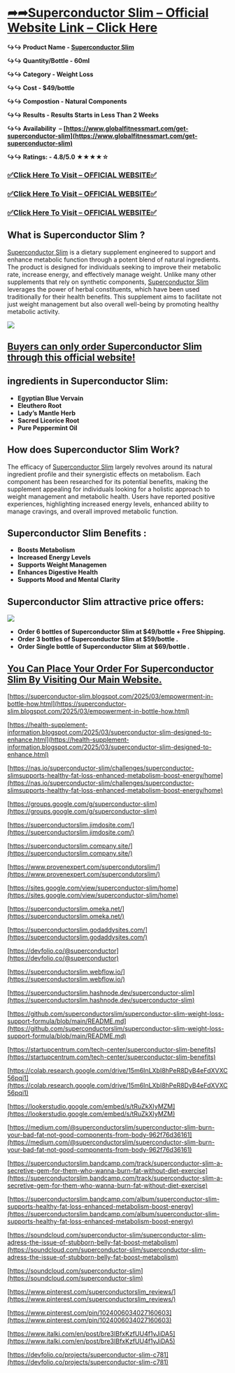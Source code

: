 # **[➦➦Superconductor Slim – Official Website Link – Click Here](https://www.globalfitnessmart.com/get-superconductor-slim)**

**↪↪ Product Name - [Superconductor Slim](https://www.globalfitnessmart.com/get-superconductor-slim)**

**↪↪ Quantity/Bottle - 60ml**

**↪↪ Category - Weight Loss**

**↪↪ Cost - $49/bottle**

**↪↪ Compostion - Natural Components**

**↪↪ Results - Results Starts in Less Than 2 Weeks**

**↪↪ Availability  – [https://www.globalfitnessmart.com/get-superconductor-slim](https://www.globalfitnessmart.com/get-superconductor-slim)**

**↪↪ Ratings: - 4.8/5.0 ★★★★☆**

### [✅**Click Here To Visit – OFFICIAL WEBSITE**✅](https://www.globalfitnessmart.com/get-superconductor-slim)

### [✅**Click Here To Visit – OFFICIAL WEBSITE**✅](https://www.globalfitnessmart.com/get-superconductor-slim)

### [✅**Click Here To Visit – OFFICIAL WEBSITE**✅](https://www.globalfitnessmart.com/get-superconductor-slim)

## **What is Superconductor Slim ?**

[Superconductor Slim](https://www.provenexpert.com/supercondutorslim/) is a dietary supplement engineered to support and enhance metabolic function through a potent blend of natural ingredients. The product is designed for individuals seeking to improve their metabolic rate, increase energy, and effectively manage weight. Unlike many other supplements that rely on synthetic components, [Superconductor Slim](https://sites.google.com/view/superconductor-slim/home) leverages the power of herbal constituents, which have been used traditionally for their health benefits. This supplement aims to facilitate not just weight management but also overall well-being by promoting healthy metabolic activity.

[![](https://blogger.googleusercontent.com/img/b/R29vZ2xl/AVvXsEjKg3HQNrukZUl0492DuC-5KcfUZfXQ0DDKEzmzo34X1sdS0xMGfzCBHD4pncxIXAPqeut0pfTkzaJ_haWDdwlszBMtnFMe253wvrywIkiwISX0pPnXX8jHjJ7zSG9ZAXPkO-1otxyoEEH5Kk3ZWF_N2oJOoZ_IlcBIp0RDS15RHt8mT1G1UBh9HMvNzZQ/w640-h420/Superconductor%20Slim%2010.png)](https://www.globalfitnessmart.com/get-superconductor-slim)

## **[Buyers can only order Superconductor Slim through this official website!](https://www.globalfitnessmart.com/get-superconductor-slim)**

## **ingredients in Superconductor Slim**:

- **Egyptian Blue Vervain**
- **Eleuthero Root**
- **Lady’s Mantle Herb**
- **Sacred Licorice Root**
- **Pure Peppermint Oil**

## **How does Superconductor Slim Work?**

The efficacy of [Superconductor Slim](https://startupcentrum.com/tech-center/superconductor-slim-benefits) largely revolves around its natural ingredient profile and their synergistic effects on metabolism. Each component has been researched for its potential benefits, making the supplement appealing for individuals looking for a holistic approach to weight management and metabolic health. Users have reported positive experiences, highlighting increased energy levels, enhanced ability to manage cravings, and overall improved metabolic function.

## **Superconductor Slim Benefits :**

- **Boosts Metabolism**
- **Increased Energy Levels**
- **Supports Weight Managemen**
- **Enhances Digestive Health**
- **Supports Mood and Mental Clarity**

## **Superconductor Slim attractive price offers:**

**[![](https://blogger.googleusercontent.com/img/b/R29vZ2xl/AVvXsEiJeQm6slwgNyR9jewIVt0ZgrGcP0StVRL6QFsRNzpCldfzyVmpvqZWPxwAQyPk2giOFSi9c4HJtxutTmkUA7_ePdKyhgZKegCYTFQs1zOVOEqYKgHxpyzO-ohFFGT1Yl3wYtnY1Uv9nhTB1GWTjkx6uiFA70Rt9_XKdmk0JD7Ko2gw8xW2Vz6ZNSI-q5E/w640-h406/Superconductor%20Slim%20Price.png)](https://www.globalfitnessmart.com/get-superconductor-slim)**

- **Order 6 bottles of Superconductor Slim at $49/bottle + Free Shipping.**
- **Order 3 bottles of Superconductor Slim at $59/bottle .**
- **Order Single bottle of Superconductor Slim at $69/bottle .**

## **[You Can Place Your Order For Superconductor Slim By Visiting Our Main Website.](https://www.globalfitnessmart.com/get-superconductor-slim)**

[https://superconductor-slim.blogspot.com/2025/03/empowerment-in-bottle-how.html](https://superconductor-slim.blogspot.com/2025/03/empowerment-in-bottle-how.html)

[https://health-supplement-information.blogspot.com/2025/03/superconductor-slim-designed-to-enhance.html](https://health-supplement-information.blogspot.com/2025/03/superconductor-slim-designed-to-enhance.html)

[https://nas.io/superconductor-slim/challenges/superconductor-slimsupports-healthy-fat-loss-enhanced-metabolism-boost-energy/home](https://nas.io/superconductor-slim/challenges/superconductor-slimsupports-healthy-fat-loss-enhanced-metabolism-boost-energy/home)

[https://groups.google.com/g/superconductor-slim](https://groups.google.com/g/superconductor-slim)

[https://superconductorslim.jimdosite.com/](https://superconductorslim.jimdosite.com/)

[https://superconductorslim.company.site/](https://superconductorslim.company.site/)

[https://www.provenexpert.com/supercondutorslim/](https://www.provenexpert.com/supercondutorslim/)

[https://sites.google.com/view/superconductor-slim/home](https://sites.google.com/view/superconductor-slim/home)

[https://superconductorslim.omeka.net/](https://superconductorslim.omeka.net/)

[https://superconductorslim.godaddysites.com/](https://superconductorslim.godaddysites.com/)

[https://devfolio.co/@superconductor](https://devfolio.co/@superconductor)

[https://superconductorslim.webflow.io/](https://superconductorslim.webflow.io/)

[https://superconductorslim.hashnode.dev/superconductor-slim](https://superconductorslim.hashnode.dev/superconductor-slim)

[https://github.com/superconductorslim/superconductor-slim-weight-loss-support-formula/blob/main/README.md](https://github.com/superconductorslim/superconductor-slim-weight-loss-support-formula/blob/main/README.md)

[https://startupcentrum.com/tech-center/superconductor-slim-benefits](https://startupcentrum.com/tech-center/superconductor-slim-benefits)

[https://colab.research.google.com/drive/15m6InLXbI8hPeR8DyB4eFdXVXC56pqi1](https://colab.research.google.com/drive/15m6InLXbI8hPeR8DyB4eFdXVXC56pqi1)

[https://lookerstudio.google.com/embed/s/tRuZkXIyMZM](https://lookerstudio.google.com/embed/s/tRuZkXIyMZM)

[https://medium.com/@superconductorslim/superconductor-slim-burn-your-bad-fat-not-good-components-from-body-962f76d36161](https://medium.com/@superconductorslim/superconductor-slim-burn-your-bad-fat-not-good-components-from-body-962f76d36161)

[https://superconductorslim.bandcamp.com/track/superconductor-slim-a-secretive-gem-for-them-who-wanna-burn-fat-without-diet-exercise](https://superconductorslim.bandcamp.com/track/superconductor-slim-a-secretive-gem-for-them-who-wanna-burn-fat-without-diet-exercise)

[https://superconductorslim.bandcamp.com/album/superconductor-slim-supports-healthy-fat-loss-enhanced-metabolism-boost-energy](https://superconductorslim.bandcamp.com/album/superconductor-slim-supports-healthy-fat-loss-enhanced-metabolism-boost-energy)

[https://soundcloud.com/superconductor-slim/superconductor-slim-adress-the-issue-of-stubborn-belly-fat-boost-metabolism](https://soundcloud.com/superconductor-slim/superconductor-slim-adress-the-issue-of-stubborn-belly-fat-boost-metabolism)

[https://soundcloud.com/superconductor-slim](https://soundcloud.com/superconductor-slim)

[https://www.pinterest.com/superconductorslim_reviews/](https://www.pinterest.com/superconductorslim_reviews/)

[https://www.pinterest.com/pin/1024006034027160603](https://www.pinterest.com/pin/1024006034027160603)

[https://www.italki.com/en/post/bre3IBfxKzfUU4f1yJiDA5](https://www.italki.com/en/post/bre3IBfxKzfUU4f1yJiDA5)

[https://devfolio.co/projects/superconductor-slim-c781](https://devfolio.co/projects/superconductor-slim-c781)
